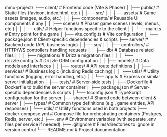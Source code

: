 mmo-project/
├── client/                     # Frontend code (Vite & Phaser)
│   ├── public/                 # Static files (favicon, index.html, etc.)
│   ├── src/
│   │   ├── assets/             # Game assets (images, audio, etc.)
│   │   ├── components/         # Reusable UI components if any
│   │   ├── scenes/             # Phaser game scenes (levels, menus, etc.)
│   │   ├── utils/              # Helper functions specific to the client
│   │   └── main.ts             # Entry point for the game
│   ├── vite.config.ts          # Vite configuration
│   └── package.json            # Client-specific dependencies & scripts
├── server/                     # Backend code (API, business logic)
│   ├── src/
│   │   ├── controllers/        # HTTP/WS controllers handling requests
│   │   ├── db/                 # Database related files
│   │   │   ├── migrations/     # Drizzle migration files
│   │   │   └── drizzle.config.ts  # Drizzle ORM configuration
│   │   ├── models/             # Data models and interfaces
│   │   ├── routes/             # API route definitions
│   │   ├── services/           # Business logic (including Redis caching)
│   │   ├── utils/              # Utility functions (logging, error handling, etc.)
│   │   └── app.ts              # Express or similar server initialization
│   ├── tests/                  # Server-side tests
│   ├── Dockerfile              # Dockerfile to build the server container
│   ├── package.json            # Server-specific dependencies & scripts
│   └── tsconfig.json           # TypeScript configuration for the server
├── shared/                     # Shared code between client & server
│   ├── types/                  # Common type definitions (e.g., game entities, API responses)
│   └── utils/                  # Utility functions used in both projects
├── docker-compose.yml          # Compose file for orchestrating containers (Postgres, Redis, server, etc.)
├── .env                        # Environment variables (with separate .env files per service if needed)
├── .gitignore                  # Files/directories to ignore in version control
└── README.md                   # Project documentation

